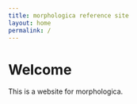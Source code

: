```yaml
---
title: morphologica reference site
layout: home
permalink: /
---
```

# Welcome

This is a website for morphologica.
